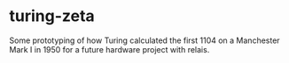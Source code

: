 # turing-zeta
Some prototyping of how Turing calculated the first 1104 on a Manchester Mark I in 1950 for a future hardware project with relais.
